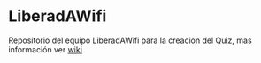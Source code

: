 # LiberadAWifi

Repositorio del equipo LiberadAWifi para la creacion del Quiz, mas información ver <a href="https://github.com/miguel3079/LiberadAWifi2/wiki">wiki</a>
